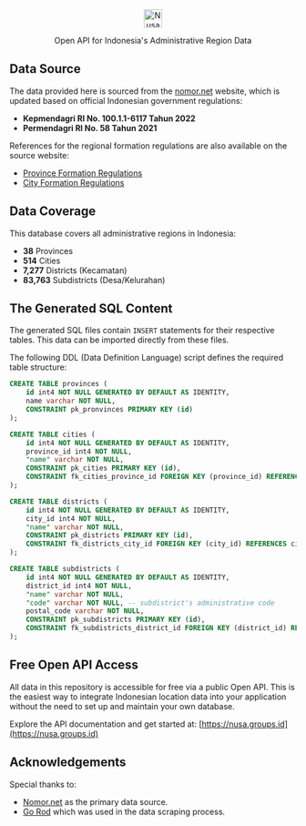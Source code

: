 <div align="center" width="100%">
    <img src="https://nusa.groups.id/assets/static/images/logo/logo.png" height="32" alt="Nusa Logo" /> 
    <p>Open API for Indonesia's Administrative Region Data</p>
</div>

## Data Source

The data provided here is sourced from the [nomor.net](https://www.nomor.net) website, which is updated based on official Indonesian government regulations:

- **Kepmendagri RI No. 100.1.1-6117 Tahun 2022**
- **Permendagri RI No. 58 Tahun 2021**

References for the regional formation regulations are also available on the source website:
- [Province Formation Regulations](https://www.nomor.net/_kodepos.php?_i=uuri-provinsi&sby=010000)
- [City Formation Regulations](https://www.nomor.net/_kodepos.php?_i=uuri-kota&sby=010000)

## Data Coverage

This database covers all administrative regions in Indonesia:
- **38** Provinces
- **514** Cities
- **7,277** Districts (Kecamatan)
- **83,763** Subdistricts (Desa/Kelurahan)

## The Generated SQL Content

The generated SQL files contain `INSERT` statements for their respective tables. This data can be imported directly from these files.
 
The following DDL (Data Definition Language) script defines the required table structure:

```sql
CREATE TABLE provinces (
	id int4 NOT NULL GENERATED BY DEFAULT AS IDENTITY,
	name varchar NOT NULL,
	CONSTRAINT pk_pronvinces PRIMARY KEY (id)
);

CREATE TABLE cities (
	id int4 NOT NULL GENERATED BY DEFAULT AS IDENTITY,
	province_id int4 NOT NULL,
	"name" varchar NOT NULL,
	CONSTRAINT pk_cities PRIMARY KEY (id),
	CONSTRAINT fk_cities_province_id FOREIGN KEY (province_id) REFERENCES provinces(id)
);

CREATE TABLE districts (
	id int4 NOT NULL GENERATED BY DEFAULT AS IDENTITY,
	city_id int4 NOT NULL,
	"name" varchar NOT NULL,
	CONSTRAINT pk_districts PRIMARY KEY (id),
	CONSTRAINT fk_districts_city_id FOREIGN KEY (city_id) REFERENCES cities(id)
);

CREATE TABLE subdistricts (
	id int4 NOT NULL GENERATED BY DEFAULT AS IDENTITY,
	district_id int4 NOT NULL,
	"name" varchar NOT NULL,
	"code" varchar NOT NULL, -- subdistrict's administrative code
	postal_code varchar NOT NULL,
	CONSTRAINT pk_subdistricts PRIMARY KEY (id),
	CONSTRAINT fk_subdistricts_district_id FOREIGN KEY (district_id) REFERENCES districts(id)
);
```

## Free Open API Access

All data in this repository is accessible for free via a public Open API. This is the easiest way to integrate Indonesian location data into your application without the need to set up and maintain your own database.

Explore the API documentation and get started at: [https://nusa.groups.id](https://nusa.groups.id)

## Acknowledgements

Special thanks to:
- [Nomor.net](https://www.nomor.net) as the primary data source.
- [Go Rod](https://github.com/go-rod/rod) which was used in the data scraping process.
